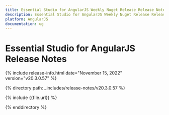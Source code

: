 ```yaml
---
title: Essential Studio for AngularJS Weekly Nuget Release Release Notes  
description: Essential Studio for AngularJS Weekly Nuget Release Release Notes  
platform: AngularJS
documentation: ug
---
```


# Essential Studio for AngularJS  Release Notes  

{% include release-info.html date="November 15, 2022"  version="v20.3.0.57" %} 

{% directory path: _includes/release-notes/v20.3.0.57 %}

{% include {{file.url}} %}

{% enddirectory %}